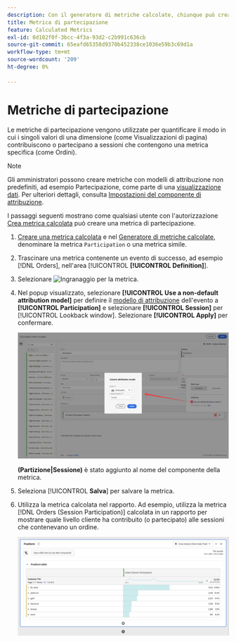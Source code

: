 ```yaml
---
description: Con il generatore di metriche calcolate, chiunque può creare una metrica di partecipazione.
title: Metrica di partecipazione
feature: Calculated Metrics
exl-id: 0d102f0f-3bcc-4f3a-93d2-c2b991c636cb
source-git-commit: 65eafd65358d9370b452338ce1036e59b3c69d1a
workflow-type: tm+mt
source-wordcount: '209'
ht-degree: 0%

---
```


# Metriche di partecipazione

Le metriche di partecipazione vengono utilizzate per quantificare il modo in cui i singoli valori di una dimensione (come Visualizzazioni di pagina) contribuiscono o partecipano a sessioni che contengono una metrica specifica (come Ordini).

>[!NOTE]
>
>Gli amministratori possono creare metriche con modelli di attribuzione non predefiniti, ad esempio Partecipazione, come parte di una [visualizzazione dati](https://experienceleague.adobe.com/en/docs/analytics-platform/using/cja-dataviews/data-views). Per ulteriori dettagli, consulta [Impostazioni del componente di attribuzione](../../../data-views/component-settings/attribution.md).

I passaggi seguenti mostrano come qualsiasi utente con l&#39;autorizzazione [Crea metrica calcolata](/help/technotes//access-control.md#user-level-access) può creare una metrica di partecipazione.

1. [Creare una metrica calcolata](cm-workflow.md) e nel [Generatore di metriche calcolate](cm-build-metrics.md), denominare la metrica `Participation` o una metrica simile.
1. Trascinare una metrica contenente un evento di successo, ad esempio [!DNL Orders], nell&#39;area [!UICONTROL **[!UICONTROL Definition]**].
1. Selezionare ![Ingranaggio](https://spectrum.adobe.com/static/icons/workflow_18/Smock_Settings_18_N.svg) per la metrica.
1. Nel popup visualizzato, selezionare **[!UICONTROL Use a non-default attribution model]** per definire il [modello di attribuzione](/help/components/calc-metrics/cm-workflow/m-metric-type-alloc.md) dell&#39;evento a **[!UICONTROL Participation]** e selezionare **[!UICONTROL Session]** per [!UICONTROL Lookback window]. Selezionare **[!UICONTROL Apply]** per confermare.


   ![Menu a comparsa del modello di attribuzione colonna che mostra la partecipazione selezionata come modello e la sessione selezionata per l&#39;intervallo di lookback.](assets/participation-setup.png)

   **(Partizione|Sessione)** è stato aggiunto al nome del componente della metrica.



1. Seleziona [!UICONTROL **Salva**] per salvare la metrica.
1. Utilizza la metrica calcolata nel rapporto. Ad esempio, utilizza la metrica [!DNL Orders (Session Participation)] calcolata in un rapporto per mostrare quale livello cliente ha contribuito (o partecipato) alle sessioni che contenevano un ordine.

   ![Tabella a forma libera che mostra il livello cliente e gli ordini.](assets/participation-pages-customer-tier.png)
